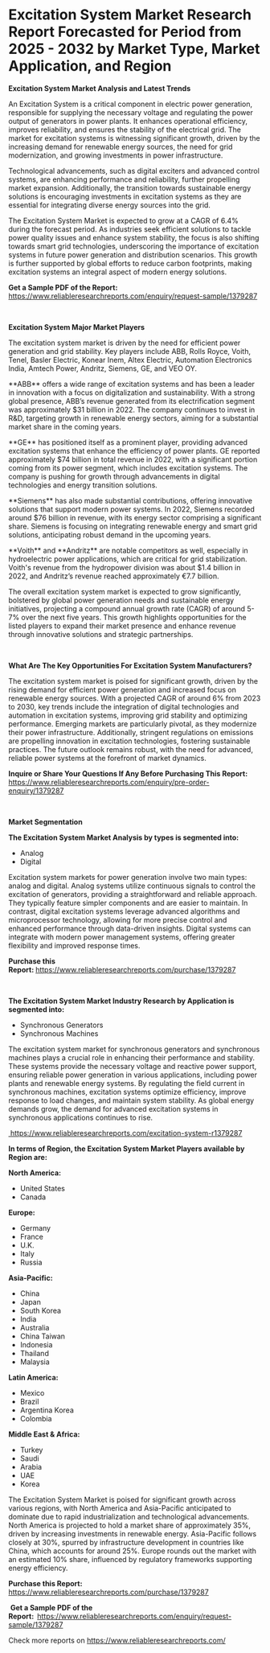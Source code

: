<p><h1>Excitation System Market Research Report Forecasted for Period from 2025 -  2032 by Market Type, Market Application, and Region</h1></p><p><strong>Excitation System Market Analysis and Latest Trends</strong></p>
<p><p>An Excitation System is a critical component in electric power generation, responsible for supplying the necessary voltage and regulating the power output of generators in power plants. It enhances operational efficiency, improves reliability, and ensures the stability of the electrical grid. The market for excitation systems is witnessing significant growth, driven by the increasing demand for renewable energy sources, the need for grid modernization, and growing investments in power infrastructure. </p><p>Technological advancements, such as digital exciters and advanced control systems, are enhancing performance and reliability, further propelling market expansion. Additionally, the transition towards sustainable energy solutions is encouraging investments in excitation systems as they are essential for integrating diverse energy sources into the grid. </p><p>The Excitation System Market is expected to grow at a CAGR of 6.4% during the forecast period. As industries seek efficient solutions to tackle power quality issues and enhance system stability, the focus is also shifting towards smart grid technologies, underscoring the importance of excitation systems in future power generation and distribution scenarios. This growth is further supported by global efforts to reduce carbon footprints, making excitation systems an integral aspect of modern energy solutions.</p></p>
<p><strong>Get a Sample PDF of the Report:&nbsp;</strong> <a href="https://www.reliableresearchreports.com/enquiry/request-sample/1379287?utm_campaign=11&utm_medium=2&utm_source=Github&utm_content=ia&utm_term=09042025&utm_id=excitation-system">https://www.reliableresearchreports.com/enquiry/request-sample/1379287</a></p>
<p>&nbsp;</p>
<p><strong>Excitation System Major Market Players</strong></p>
<p><p>The excitation system market is driven by the need for efficient power generation and grid stability. Key players include ABB, Rolls Royce, Voith, Tenel, Basler Electric, Konear Inem, Altex Electric, Automation Electronics India, Amtech Power, Andritz, Siemens, GE, and VEO OY.</p><p>**ABB** offers a wide range of excitation systems and has been a leader in innovation with a focus on digitalization and sustainability. With a strong global presence, ABB’s revenue generated from its electrification segment was approximately $31 billion in 2022. The company continues to invest in R&D, targeting growth in renewable energy sectors, aiming for a substantial market share in the coming years.</p><p>**GE** has positioned itself as a prominent player, providing advanced excitation systems that enhance the efficiency of power plants. GE reported approximately $74 billion in total revenue in 2022, with a significant portion coming from its power segment, which includes excitation systems. The company is pushing for growth through advancements in digital technologies and energy transition solutions.</p><p>**Siemens** has also made substantial contributions, offering innovative solutions that support modern power systems. In 2022, Siemens recorded around $76 billion in revenue, with its energy sector comprising a significant share. Siemens is focusing on integrating renewable energy and smart grid solutions, anticipating robust demand in the upcoming years.</p><p>**Voith** and **Andritz** are notable competitors as well, especially in hydroelectric power applications, which are critical for grid stabilization. Voith's revenue from the hydropower division was about $1.4 billion in 2022, and Andritz’s revenue reached approximately €7.7 billion.</p><p>The overall excitation system market is expected to grow significantly, bolstered by global power generation needs and sustainable energy initiatives, projecting a compound annual growth rate (CAGR) of around 5-7% over the next five years. This growth highlights opportunities for the listed players to expand their market presence and enhance revenue through innovative solutions and strategic partnerships.</p></p>
<p>&nbsp;</p>
<p><strong>What Are The Key Opportunities For Excitation System Manufacturers?</strong></p>
<p><p>The excitation system market is poised for significant growth, driven by the rising demand for efficient power generation and increased focus on renewable energy sources. With a projected CAGR of around 6% from 2023 to 2030, key trends include the integration of digital technologies and automation in excitation systems, improving grid stability and optimizing performance. Emerging markets are particularly pivotal, as they modernize their power infrastructure. Additionally, stringent regulations on emissions are propelling innovation in excitation technologies, fostering sustainable practices. The future outlook remains robust, with the need for advanced, reliable power systems at the forefront of market dynamics.</p></p>
<p><strong>Inquire or Share Your Questions If Any Before Purchasing This Report:</strong> <a href="https://www.reliableresearchreports.com/enquiry/pre-order-enquiry/1379287?utm_campaign=11&utm_medium=2&utm_source=Github&utm_content=ia&utm_term=09042025&utm_id=excitation-system">https://www.reliableresearchreports.com/enquiry/pre-order-enquiry/1379287</a></p>
<p>&nbsp;</p>
<p><strong>Market Segmentation</strong></p>
<p><strong>The Excitation System Market Analysis by types is segmented into:</strong></p>
<p><ul><li>Analog</li><li>Digital</li></ul></p>
<p><p>Excitation system markets for power generation involve two main types: analog and digital. Analog systems utilize continuous signals to control the excitation of generators, providing a straightforward and reliable approach. They typically feature simpler components and are easier to maintain. In contrast, digital excitation systems leverage advanced algorithms and microprocessor technology, allowing for more precise control and enhanced performance through data-driven insights. Digital systems can integrate with modern power management systems, offering greater flexibility and improved response times.</p></p>
<p><strong>Purchase this Report:&nbsp;</strong><a href="https://www.reliableresearchreports.com/purchase/1379287?utm_campaign=11&utm_medium=2&utm_source=Github&utm_content=ia&utm_term=09042025&utm_id=excitation-system">https://www.reliableresearchreports.com/purchase/1379287</a></p>
<p>&nbsp;</p>
<p><strong>The Excitation System Market Industry Research by Application is segmented into:</strong></p>
<p><ul><li>Synchronous Generators</li><li>Synchronous Machines</li></ul></p>
<p><p>The excitation system market for synchronous generators and synchronous machines plays a crucial role in enhancing their performance and stability. These systems provide the necessary voltage and reactive power support, ensuring reliable power generation in various applications, including power plants and renewable energy systems. By regulating the field current in synchronous machines, excitation systems optimize efficiency, improve response to load changes, and maintain system stability. As global energy demands grow, the demand for advanced excitation systems in synchronous applications continues to rise.</p></p>
<p><a href="https://www.reliableresearchreports.com/excitation-system-r1379287?utm_campaign=11&utm_medium=2&utm_source=Github&utm_content=ia&utm_term=09042025&utm_id=excitation-system">&nbsp;https://www.reliableresearchreports.com/excitation-system-r1379287</a></p>
<p><strong>In terms of Region, the Excitation System Market Players available by Region are:</strong></p>
<p>
    <p> <strong> North America: </strong>
        <ul>
            <li>United States</li>
            <li>Canada</li>
        </ul>
        </p> 
    <p> <strong> Europe: </strong>
        <ul>
            <li>Germany</li>
            <li>France</li>
            <li>U.K.</li>
            <li>Italy</li>
            <li>Russia</li>
        </ul>
        </p> 
    <p> <strong> Asia-Pacific: </strong>
        <ul>
            <li>China</li>
            <li>Japan</li>
            <li>South Korea</li>
            <li>India</li>
            <li>Australia</li>
            <li>China Taiwan</li>
            <li>Indonesia</li>
            <li>Thailand</li>
            <li>Malaysia</li>
        </ul>
        </p> 
    <p> <strong> Latin America: </strong>
        <ul>
            <li>Mexico</li>
            <li>Brazil</li>
            <li>Argentina Korea</li>
            <li>Colombia</li>
        </ul>
        </p> 
    <p> <strong> Middle East & Africa: </strong>
        <ul>
            <li>Turkey</li>
            <li>Saudi</li>
            <li>Arabia</li>
            <li>UAE</li>
            <li>Korea</li>
        </ul>
    </p>
    </p>
<p><p>The Excitation System Market is poised for significant growth across various regions, with North America and Asia-Pacific anticipated to dominate due to rapid industrialization and technological advancements. North America is projected to hold a market share of approximately 35%, driven by increasing investments in renewable energy. Asia-Pacific follows closely at 30%, spurred by infrastructure development in countries like China, which accounts for around 25%. Europe rounds out the market with an estimated 10% share, influenced by regulatory frameworks supporting energy efficiency.</p></p>
<p><strong>Purchase this Report: </strong><a href="https://www.reliableresearchreports.com/purchase/1379287?utm_campaign=11&utm_medium=2&utm_source=Github&utm_content=ia&utm_term=09042025&utm_id=excitation-system">https://www.reliableresearchreports.com/purchase/1379287</a></p>
<p>&nbsp;<strong>Get a Sample PDF of the Report:&nbsp;&nbsp;</strong><a href="https://www.reliableresearchreports.com/enquiry/request-sample/1379287?utm_campaign=11&utm_medium=2&utm_source=Github&utm_content=ia&utm_term=09042025&utm_id=excitation-system">https://www.reliableresearchreports.com/enquiry/request-sample/1379287</a></p>
<p><strong></strong></p>
<p>Check more reports on <a href="https://www.reliableresearchreports.com/?utm_campaign=11&utm_medium=2&utm_source=Github&utm_content=ia&utm_term=09042025&utm_id=excitation-system">https://www.reliableresearchreports.com/</a></p>